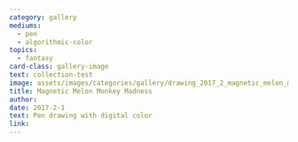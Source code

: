 ```yaml
---
category: gallery
mediums:
  - pen
  - algorithmic-color
topics:
  - fantasy
card-class: gallery-image
text: collection-test
image: assets/images/categories/gallery/drawing_2017_2_magnetic_melon_monkey_madness.jpg
title: Magnetic Melon Monkey Madness
author:
date: 2017-2-1
text: Pen drawing with digital color
link:
---
```

